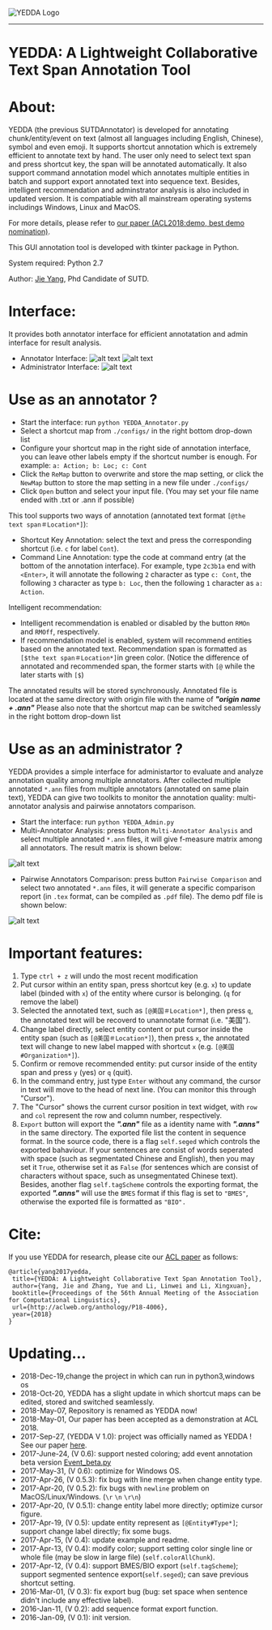 ![YEDDA Logo](https://github.com/jiesutd/YEDDA/blob/master/YEDDAlogo.png) 

--------------------------------------------------------------------------------

YEDDA: A Lightweight Collaborative Text Span Annotation Tool
====

About:
====
YEDDA (the previous SUTDAnnotator) is developed for annotating chunk/entity/event on text (almost all languages including English, Chinese), symbol and even emoji. It supports shortcut annotation which is extremely efficient to annotate text by hand. The user only need to select text span and press shortcut key, the span will be annotated automatically. It also support command annotation model which annotates multiple entities in batch and support export annotated text into sequence text. Besides, intelligent recommendation and adminstrator analysis is also included in updated version. It is compatiable with all mainstream operating systems includings Windows, Linux and MacOS. 

For more details, please refer to [our paper (ACL2018:demo, best demo nomination)](https://arxiv.org/pdf/1711.03759.pdf).

This GUI annotation tool is developed with tkinter package in Python. 

System required: Python 2.7

Author: [Jie Yang](https://jiesutd.github.io), Phd Candidate of SUTD.

Interface:
====
It provides both annotator interface for efficient annotatation and admin interface for result analysis.
* Annotator Interface:
 ![alt text](EnglishInterface.png "English Interface demo")
 ![alt text](ChineseInterface.png "Chinese Interface demo")
* Administrator Interface:
 ![alt text](AdminInterface.png "Administrator Interface demo")

Use as an annotator ?
====
* Start the interface: run `python YEDDA_Annotator.py`
* Select a shortcut map from `./configs/` in the right bottom drop-down list
* Configure your shortcut map in the right side of annotation interface, you can leave other labels empty if the shortcut number is enough. For example: `a: Action; b: Loc; c: Cont`
* Click the `ReMap` button to overwrite and store the map setting, or click the `NewMap` button to store the map setting in a new file under `./configs/`
* Click `Open` button and select your input file. (You may set your file name ended with .txt or .ann if possible)

This tool supports two ways of annotation (annotated text format `[@the text span＃Location*]`):
* Shortcut Key Annotation: select the text and press the corresponding shortcut (i.e. `c` for label `Cont`).
* Command Line Annotation: type the code at command entry (at the bottom of the annotation interface). For example, type `2c3b1a` end with `<Enter>`, it will annotate the following `2` character as type `c: Cont`, the following `3` character as type `b: Loc`, then the following `1` character as  `a: Action`.

Intelligent recommendation:
* Intelligent recommendation is enabled or disabled by the button `RMOn` and `RMOff`, respectively.
* If recommendation model is enabled, system will recommend entities based on the annotated text. Recommendation span is formatted as  `[$the text span＃Location*]`in green color. (Notice the difference of annotated and recommended span, the former starts with `[@` while the later starts with `[$`)

The annotated results will be stored synchronously. Annotated file is located at the same directory with origin file with the name of ***"origin name + .ann"***
Please also note that the shortcut map can be switched seamlessly in the right bottom drop-down list

Use as an administrator ?
====
YEDDA provides a simple interface for administartor to evaluate and analyze annotation quality among multiple annotators. After collected multiple annotated `*.ann` files from multiple annotators (annotated on same plain text), YEDDA can give two toolkits to monitor the annotation quality: multi-annotator analysis and pairwise annotators comparison.
* Start the interface: run `python YEDDA_Admin.py`
* Multi-Annotator Analysis: press button `Multi-Annotator Analysis` and select multiple annotated `*.ann` files, it will give f-measure matrix among all annotators. The result matrix is shown below:

 ![alt text](resultMatrix.png "Result Maxtix")
* Pairwise Annotators Comparison: press button `Pairwise Comparison` and select two annotated `*.ann` files, it will generate a specific comparison report (in `.tex` format, can be compiled as `.pdf` file). The demo pdf file is shown below:

![alt text](detailReport.png "Detail Report")


Important features:
=====
1. Type `ctrl + z` will undo  the most recent modification
2. Put cursor within an entity span, press shortcut key (e.g. `x`) to update label (binded with `x`) of the entity where cursor is belonging. (`q` for remove the label)
3. Selected the annotated text, such as `[@美国＃Location*]`, then press `q`, the annotated text will be recoverd to unannotate format (i.e. "美国").
4. Change label directly, select entity content or put cursor inside the entity span (such as `[@美国＃Location*]`), then press `x`, the annotated text will change to new label mapped with shortcut `x` (e.g. `[@美国#Organization*]`).
5. Confirm or remove recommended entity: put cursor inside of the entity span and press `y` (yes) or `q` (quit).
6. In the command entry, just type `Enter` without any command, the cursor in text will move to the head of next line. (You can monitor this through "Cursor").
7. The "Cursor" shows the current cursor position in text widget, with `row` and `col` represent the row and column number, respectively.
8. `Export` button will export the ***".ann"*** file as a identity name with ***".anns"*** in the same directory. The exported file list the content in sequence format. In the source code, there is a flag `self.seged` which controls the exported bahaviour. If your sentences are consist of words seperated with space (such as segmentated Chinese and English), then you may set it `True`, otherwise set it as `False` (for sentences which are consist of characters without space, such as unsegmentated Chinese text). Besides, another flag `self.tagScheme` controls the exporting format, the exported ***".anns"*** will use the `BMES` format if this flag is set to `"BMES"`, otherwise the exported file is formatted as `"BIO".`


Cite: 
========
If you use YEDDA for research, please cite our [ACL paper](https://arxiv.org/pdf/1711.03759.pdf) as follows:

    @article{yang2017yedda,  
     title={YEDDA: A Lightweight Collaborative Text Span Annotation Tool},  
     author={Yang, Jie and Zhang, Yue and Li, Linwei and Li, Xingxuan},  
     booktitle={Proceedings of the 56th Annual Meeting of the Association for Computational Linguistics},
     url={http://aclweb.org/anthology/P18-4006},
     year={2018}  
    } 


Updating...
====
* 2018-Dec-19,change the project in which can run in python3,windows os
* 2018-Oct-20, YEDDA has a slight update in which shortcut maps can be edited, stored and switched seamlessly.
* 2018-May-07, Repository is renamed as YEDDA now!
* 2018-May-01, Our paper has been accepted as a demonstration at ACL 2018.
* 2017-Sep-27, (YEDDA V 1.0): project was officially named as YEDDA ! See our paper [here](https://arxiv.org/pdf/1711.03759.pdf).
* 2017-June-24, (V 0.6): support nested coloring; add event annotation beta version [Event_beta.py](Event_beta.py)
* 2017-May-31, (V 0.6): optimize for Windows OS.
* 2017-Apr-26, (V 0.5.3): fix bug with line merge when change entity type.
* 2017-Apr-20, (V 0.5.2): fix bugs with `newline` problem on MacOS/Linux/Windows. (`\r` `\n` `\r\n`)
* 2017-Apr-20, (V 0.5.1): change entity label more directly; optimize cursor figure.
* 2017-Apr-19, (V 0.5): update entity represent as `[@Entity#Type*]`; support change label directly; fix some bugs.
* 2017-Apr-15, (V 0.4): update example and readme.
* 2017-Apr-13, (V 0.4): modify color; support setting color single line or whole file (may be slow in large file) (`self.colorAllChunk`).
* 2017-Apr-12, (V 0.4): support BMES/BIO export (`self.tagScheme`); support segmented sentence export(`self.seged`); can save previous shortcut setting.
* 2016-Mar-01, (V 0.3): fix export bug (bug: set space when sentence didn't include any effective label).
* 2016-Jan-11, (V 0.2): add sequence format export function.
* 2016-Jan-09, (V 0.1): init version.
